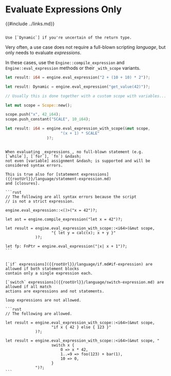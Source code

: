 Evaluate Expressions Only
=========================

{{#include ../links.md}}

~~~admonish tip.side "Tip: `Dynamic`"

Use [`Dynamic`] if you're uncertain of the return type.
~~~

Very often, a use case does not require a full-blown scripting _language_, but only needs to
evaluate _expressions_.

In these cases, use the `Engine::compile_expression` and `Engine::eval_expression` methods or their
`_with_scope` variants.

```rust
let result: i64 = engine.eval_expression("2 + (10 + 10) * 2")?;

let result: Dynamic = engine.eval_expression("get_value(42)")?;

// Usually this is done together with a custom scope with variables...

let mut scope = Scope::new();

scope.push("x", 42_i64);
scope.push_constant("SCALE", 10_i64);

let result: i64 = engine.eval_expression_with_scope(&mut scope,
                        "(x + 1) * SCALE"
                  )?;
```

~~~admonish bug "No statements allowed"

When evaluating _expressions_, no full-blown statement (e.g. [`while`], [`for`], `fn`) &ndash;
not even [variable] assignment &ndash; is supported and will be considered syntax errors.

This is true also for [statement expressions]({{rootUrl}}/language/statement-expression.md)
and [closures].

```rust
// The following are all syntax errors because the script
// is not a strict expression.

engine.eval_expression::<()>("x = 42")?;

let ast = engine.compile_expression("let x = 42")?;

let result = engine.eval_expression_with_scope::<i64>(&mut scope,
                    "{ let y = calc(x); x + y }"
             )?;

let fp: FnPtr = engine.eval_expression("|x| x + 1")?;
```
~~~


~~~admonish tip "Tip: `if`-expressions and `switch`-expressions"

[`if` expressions]({{rootUrl}}/language/if.md#if-expression) are allowed if both statement blocks
contain only a single expression each.

[`switch` expressions]({{rootUrl}}/language/switch-expression.md) are allowed if all match
actions are expressions and not statements.

loop expressions are not allowed.

```rust
// The following are allowed.

let result = engine.eval_expression_with_scope::<i64>(&mut scope,
                    "if x { 42 } else { 123 }"
             )?;

let result = engine.eval_expression_with_scope::<i64>(&mut scope, "
                    switch x {
                        0 => x * 42,
                        1..=9 => foo(123) + bar(1),
                        10 => 0,
                    }
             ")?;
```
~~~
